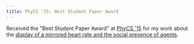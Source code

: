 ```yaml
---
title: PhyCS '15: Best Student Paper Award
---
```


Received the "Best Student Paper Award" at [PhyCS '15](http://www.phycs.org/?y=2015)
for my work about the [display of a mirrored heart rate and the social presence of agents](/projects/agents-social-presence/).
